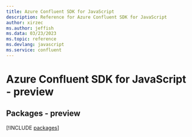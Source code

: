 ```yaml
---
title: Azure Confluent SDK for JavaScript
description: Reference for Azure Confluent SDK for JavaScript
author: xirzec
ms.author: jeffish
ms.data: 03/23/2023
ms.topic: reference
ms.devlang: javascript
ms.service: confluent
---
```

# Azure Confluent SDK for JavaScript - preview
## Packages - preview
[!INCLUDE [packages](confluent-index.md)]